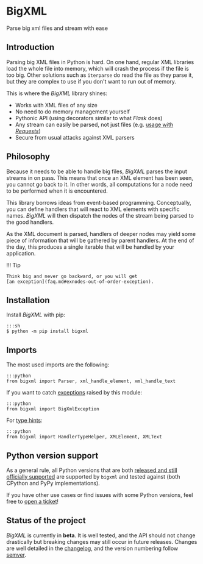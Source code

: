 <div class="home-header" markdown="1">

# BigXML

<div class="description">Parse big xml files and stream with&nbsp;ease</div>

</div>

## Introduction

Parsing big XML files in Python is hard. On one hand, regular XML libraries load the
whole file into memory, which will crash the process if the file is too big. Other
solutions such as `iterparse` do read the file as they parse it, but they are complex to
use if you don't want to run out of memory.

This is where the _BigXML_ library shines:

- Works with XML files of any size
- No need to do memory management yourself
- Pythonic API (using decorators similar to what _Flask_ does)
- Any stream can easily be parsed, not just files (e.g.
  [usage with _Requests_](recipes.md#requests))
- Secure from usual attacks against XML parsers

## Philosophy

Because it needs to be able to handle big files, _BigXML_ parses the input streams in on
pass. This means that once an XML element has been seen, you cannot go back to it. In
other words, all computations for a node need to be performed when it is encountered.

This library borrows ideas from event-based programming. Conceptually, you can define
handlers that will react to XML elements with specific names. _BigXML_ will then
dispatch the nodes of the stream being parsed to the good handlers.

As the XML document is parsed, handlers of deeper nodes may yield some piece of
information that will be gathered by parent handlers. At the end of the day, this
produces a single iterable that will be handled by your application.

!!! Tip

    Think big and never go backward, or you will get
    [an exception](faq.md#exnodes-out-of-order-exception).

## Installation

Install _BigXML_ with pip:

    :::sh
    $ python -m pip install bigxml

## Imports

The most used imports are the following:

    :::python
    from bigxml import Parser, xml_handle_element, xml_handle_text

If you want to catch [exceptions](exceptions) raised by this module:

    :::python
    from bigxml import BigXmlException

For [type hints](typing):

    :::python
    from bigxml import HandlerTypeHelper, XMLElement, XMLText

## Python version support

As a general rule, all Python versions that are both [released and still officially
supported][python-versions] are supported by `bigxml` and tested against (both CPython
and PyPy implementations).

If you have other use cases or find issues with some Python versions, feel free to
[open a ticket](https://github.com/Rogdham/bigxml/issues/new)!

[python-versions]: https://devguide.python.org/versions/#supported-versions

## Status of the project

_BigXML_ is currently in **beta**. It is well tested, and the API should not change
drastically but breaking changes may still occur in future releases. Changes are well
detailed in the [changelog], and the version numbering follow [semver].

[changelog]: https://github.com/Rogdham/bigxml/blob/master/CHANGELOG.md
[semver]: https://semver.org/
